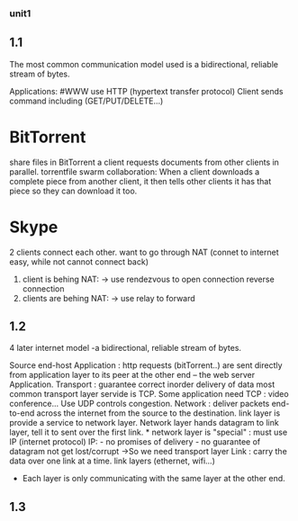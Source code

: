 ### unit1

## 1.1
The most common communication model used is a bidirectional, reliable stream of bytes.

Applications:
#WWW use HTTP (hypertext transfer protocol)
Client sends command including (GET/PUT/DELETE...)
# BitTorrent
share files
in BitTorrent a client requests documents from other clients in parallel.
torrentfile
swarm collaboration: When a client downloads a complete piece from another client, it then
tells other clients it has that piece so they can download it too.
# Skype
2 clients connect each other.
want to go through NAT (connet to internet easy, while not cannot connect back)
1. client is behing NAT:
-> use rendezvous to open connection
reverse connection
2. clients are behing NAT:
-> use relay to forward

## 1.2
4 later internet model
-a bidirectional, reliable stream of bytes.

Source end-host
Application     : http requests (bitTorrent..) are sent directly from application layer to
                  its peer at the other end – the web server Application.
Transport       : guarantee correct inorder delivery of data
                  most common transport layer servide is TCP.
                  Some application need TCP : video conference... Use UDP
                  controls congestion.
Network         : deliver packets end-to-end across the internet from the source to the destination.
                  link layer is provide a service to network layer. Network layer hands datagram to link layer,
                  tell it to sent over the first link.
                  * network layer is "special" : must use IP (internet protocol)
                  IP:
                  - no promises of delivery
                  - no guarantee of datagram not get lost/corrupt
                  ->So we need transport layer
Link            : carry the data over one link at a time. link layers (ethernet, wifi...)

* Each layer is only communicating with the same layer at the other end.

## 1.3








